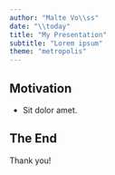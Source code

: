 ```yaml
---
author: "Malte Vo\\ss"
date: "\\today"
title: "My Presentation"
subtitle: "Lorem ipsum"
theme: "metropolis"
---
```


## Motivation

- Sit dolor amet.

## The End

Thank you!
